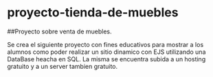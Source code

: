 # proyecto-tienda-de-muebles

##Proyecto sobre venta de muebles.

Se crea el siguiente proyecto con fines educativos para mostrar a los alumnos como poder realizar un sitio dinamico con EJS utilizando una DataBase 
heacha en SQL.
La misma se encuentra subida a  un hosting gratuito y a un server tambien gratuito.

